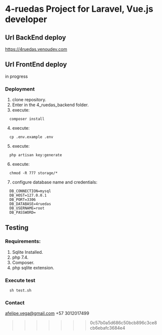 # 4-ruedas Project for Laravel, Vue.js developer


## Url BackEnd deploy 

https://4ruedas.venoudev.com

## Url FrontEnd deploy

in progress

### Deployment

1. clone repository.
2. Enter in the 4_ruedas_backend folder.
3. execute:
  ```
    composer install
  ```
4. execute:
  ```
    cp .env.example .env
  ```
5. execute:
  ```
    php artisan key:generate
  ```
6. execute:
  ```
    chmod -R 777 storage/*
  ```
7. configure database name and credentials:
  ```
    DB_CONNECTION=mysql
    DB_HOST=127.0.0.1
    DB_PORT=3306
    DB_DATABASE=4ruedas
    DB_USERNAME=root
    DB_PASSWORD=
  ```
## Testing

### Requirements:

1. Sqlite Installed.
2. php 7.4.
3. Composer.
4. php sqlite extension.

### Execute test

  ```
    sh test.sh
  ```
  
### Contact
  
  afelipe.vega@gmail.com
  +57 3012017499
>>>>>>> 0c57b0a5d686c50bcb896c3ce8cb6ebafc3684e4
